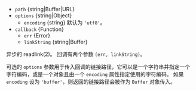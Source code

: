 <!-- YAML
added: v0.1.31
changes:
  - version: v10.0.0
    pr-url: https://github.com/nodejs/node/pull/12562
    description: The `callback` parameter is no longer optional. Not passing
                 it will throw a `TypeError` at runtime.
  - version: v7.6.0
    pr-url: https://github.com/nodejs/node/pull/10739
    description: The `path` parameter can be a WHATWG `URL` object using `file:`
                 protocol. Support is currently still *experimental*.
  - version: v7.0.0
    pr-url: https://github.com/nodejs/node/pull/7897
    description: The `callback` parameter is no longer optional. Not passing
                 it will emit a deprecation warning with id DEP0013.
-->

* `path` {string|Buffer|URL}
* `options` {string|Object}
  * `encoding` {string} 默认为 `'utf8'`。
* `callback` {Function}
  * `err` {Error}
  * `linkString` {string|Buffer}

异步的 readlink(2)。
回调有两个参数  `(err, linkString)`。

可选的 `options` 参数用于传入回调的链接路径，它可以是一个字符串并指定一个字符编码，或是一个对象且由一个 `encoding` 属性指定使用的字符编码。
如果 `encoding` 设为 `'buffer'`，则返回的链接路径会被作为 `Buffer` 对象传入。

